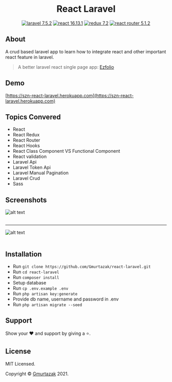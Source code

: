 <p><h1 align="center">React Laravel</h1></p>

<p align="center">
    <a href="https://laravel.com/"><img src="https://img.shields.io/badge/laravel-7.5.2-orange" alt="laravel 7.5.2"></a>
    <a href="https://reactjs.org/"><img src="https://img.shields.io/badge/react-16.13.1-blue" alt="react 16.13.1"></a>
    <a href="https://react-redux.js.org/"><img src="https://img.shields.io/static/v1?label=redux&message=7.2&color=blueviolet" alt="redux 7.2"></a>
    <a href="https://reacttraining.com/react-router/"><img src="https://img.shields.io/badge/react router-5.1.2-success" alt="react router 5.1.2"></a>
</p>

## About
A crud based laravel app to learn how to integrate react and other important react feature in laravel.

> A better laravel react single page app: [Ezfolio](https://github.com/arifszn/ezfolio)

## Demo ##
[https://szn-react-laravel.herokuapp.com](https://szn-react-laravel.herokuapp.com)

## Topics Convered
- React
- React Redux
- React Router
- React Hooks
- React Class Component VS Functional Component
- React validation
- Laravel Api
- Laravel Token Api
- Laravel Manual Pagination
- Laravel Crud
- Sass

## Screenshots
![alt text](https://github.com/Gmurtazak/react-laravel/tree/master/public/assets/images/screenshots/1.png)
<br />
<br />

***

![alt text](https://github.com/Gmurtazak/react-laravel/tree/master/public/assets/images/screenshots/2.png)
<br />
<br />

## Installation
- Run ```git clone https://github.com/Gmurtazak/react-laravel.git```
- Run ```cd react-laravel```
- Run ```composer install```
- Setup database
- Run ```cp .env.example .env```
- Run ```php artisan key:generate```
- Provide db name, username and password in .env
- Run ```php artisan migrate --seed```



## Support

Show your ❤️ and support by giving a ⭐.


## License

<p>MIT Licensed.</p>
<p>Copyright © <a href="https://Gmurtazak.github.io">Gmurtazak</a> 2021.</p>

